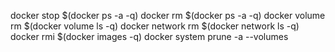 docker stop $(docker ps -a -q)
    docker rm $(docker ps -a -q)
    docker volume rm $(docker volume ls -q)
    docker network rm $(docker network ls -q)
    docker rmi $(docker images -q)
    docker system prune -a --volumes